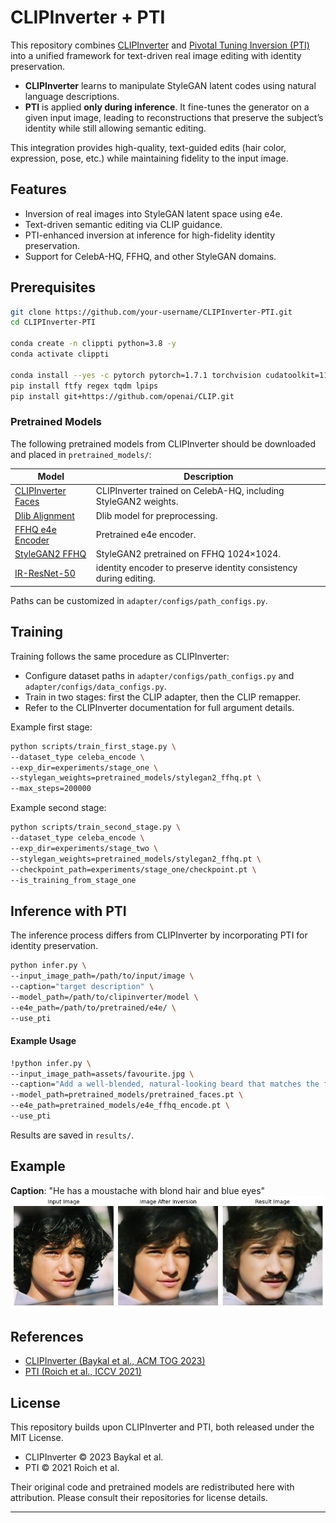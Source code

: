 # CLIPInverter + PTI

This repository combines [CLIPInverter](https://github.com/williamyang1991/CLIPInverter) and [Pivotal Tuning Inversion (PTI)](https://github.com/danielroich/PTI) into a unified framework for text-driven real image editing with identity preservation.

* **CLIPInverter** learns to manipulate StyleGAN latent codes using natural language descriptions.
* **PTI** is applied **only during inference**. It fine-tunes the generator on a given input image, leading to reconstructions that preserve the subject’s identity while still allowing semantic editing.

This integration provides high-quality, text-guided edits (hair color, expression, pose, etc.) while maintaining fidelity to the input image.

## Features

* Inversion of real images into StyleGAN latent space using e4e.
* Text-driven semantic editing via CLIP guidance.
* PTI-enhanced inversion at inference for high-fidelity identity preservation.
* Support for CelebA-HQ, FFHQ, and other StyleGAN domains.

## Prerequisites

```bash
git clone https://github.com/your-username/CLIPInverter-PTI.git
cd CLIPInverter-PTI

conda create -n clippti python=3.8 -y
conda activate clippti

conda install --yes -c pytorch pytorch=1.7.1 torchvision cudatoolkit=11.0
pip install ftfy regex tqdm lpips
pip install git+https://github.com/openai/CLIP.git
```

### Pretrained Models

The following pretrained models from CLIPInverter should be downloaded and placed in `pretrained_models/`:

| Model                                                                                                     | Description                                                       |
| --------------------------------------------------------------------------------------------------------- | ------------------------------------------------------------------|
| [CLIPInverter Faces](https://drive.google.com/file/d/18goTnPtVrz1Tuen3JuDIEwj5z3GvgVqJ/view?usp=sharing)  | CLIPInverter trained on CelebA-HQ, including StyleGAN2 weights.   |
| [Dlib Alignment](https://drive.google.com/file/d/1uoOsJcT0bC-_zNDbhcj6iaxLJBN-LFao/view?usp=sharing)      | Dlib model for preprocessing.                                     |
| [FFHQ e4e Encoder](https://drive.google.com/file/d/1kxYtrg4YQCudxL5f9xmCzOdJRITH5UXB/view?usp=share_link) | Pretrained e4e encoder.                                           |
| [StyleGAN2 FFHQ](https://drive.google.com/file/d/1EM87UquaoQmk17Q8d5kYIAHqu0dkYqdT/view)                  | StyleGAN2 pretrained on FFHQ 1024×1024.                           |
| [IR-ResNet-50](https://drive.google.com/file/d/1LOhiFzHe0FGXr14u6W8N_y4FFQDk0en1/view?usp=drive_link)     | identity encoder to preserve identity consistency during editing. |                       

Paths can be customized in `adapter/configs/path_configs.py`.


## Training

Training follows the same procedure as CLIPInverter:

* Configure dataset paths in `adapter/configs/path_configs.py` and `adapter/configs/data_configs.py`.
* Train in two stages: first the CLIP adapter, then the CLIP remapper.
* Refer to the CLIPInverter documentation for full argument details.

Example first stage:

```bash
python scripts/train_first_stage.py \
--dataset_type celeba_encode \
--exp_dir=experiments/stage_one \
--stylegan_weights=pretrained_models/stylegan2_ffhq.pt \
--max_steps=200000
```

Example second stage:

```bash
python scripts/train_second_stage.py \
--dataset_type celeba_encode \
--exp_dir=experiments/stage_two \
--stylegan_weights=pretrained_models/stylegan2_ffhq.pt \
--checkpoint_path=experiments/stage_one/checkpoint.pt \
--is_training_from_stage_one
```

## Inference with PTI

The inference process differs from CLIPInverter by incorporating PTI for identity preservation.

```bash
python infer.py \
--input_image_path=/path/to/input/image \
--caption="target description" \
--model_path=/path/to/clipinverter/model \
--e4e_path=/path/to/pretrained/e4e/ \
--use_pti
```

#### Example Usage

```bash
!python infer.py \
--input_image_path=assets/favourite.jpg \
--caption="Add a well-blended, natural-looking beard that matches the face’s hair texture and lighting, while preserving all other facial details such as the smile, expression, and skin tone." \
--model_path=pretrained_models/pretrained_faces.pt \
--e4e_path=pretrained_models/e4e_ffhq_encode.pt \
--use_pti
```

Results are saved in `results/`.



## Example


**Caption**: "He has a moustache with blond hair and blue eyes"
![](assets/example.png)


## References

* [CLIPInverter (Baykal et al., ACM TOG 2023)](https://github.com/williamyang1991/CLIPInverter)
* [PTI (Roich et al., ICCV 2021)](https://github.com/danielroich/PTI)
  

## License

This repository builds upon CLIPInverter and PTI, both released under the MIT License.

* CLIPInverter © 2023 Baykal et al.
* PTI © 2021 Roich et al.

Their original code and pretrained models are redistributed here with attribution. Please consult their repositories for license details.

---
